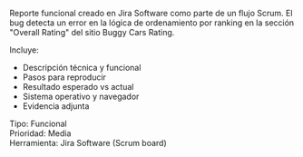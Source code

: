 Reporte funcional creado en Jira Software como parte de un flujo Scrum. El bug detecta un error en la lógica de ordenamiento por ranking en la sección "Overall Rating" del sitio Buggy Cars Rating.

Incluye:
- Descripción técnica y funcional
- Pasos para reproducir
- Resultado esperado vs actual
- Sistema operativo y navegador
- Evidencia adjunta

Tipo: Funcional  
Prioridad: Media  
Herramienta: Jira Software (Scrum board)
